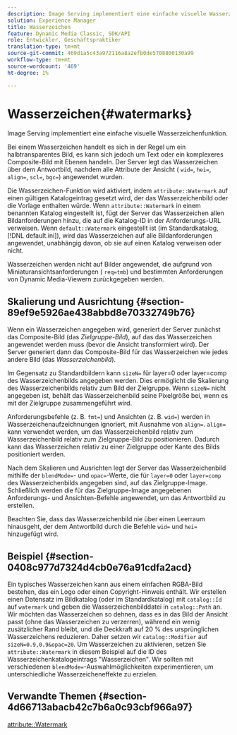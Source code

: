 ```yaml
---
description: Image Serving implementiert eine einfache visuelle Wasserzeichenfunktion.
solution: Experience Manager
title: Wasserzeichen
feature: Dynamic Media Classic, SDK/API
role: Entwickler, Geschäftspraktiker
translation-type: tm+mt
source-git-commit: 469d1a5c43a972116a8a2efb0de5708800130a99
workflow-type: tm+mt
source-wordcount: '469'
ht-degree: 1%

---
```



# Wasserzeichen{#watermarks}

Image Serving implementiert eine einfache visuelle Wasserzeichenfunktion.

Bei einem Wasserzeichen handelt es sich in der Regel um ein halbtransparentes Bild, es kann sich jedoch um Text oder ein komplexeres Composite-Bild mit Ebenen handeln. Der Server legt das Wasserzeichen über dem Antwortbild, nachdem alle Attribute der Ansicht ( `wid=`, `hei=`, `align=`, `scl=`, `bgc=`) angewendet wurden.

Die Wasserzeichen-Funktion wird aktiviert, indem `attribute::Watermark` auf einen gültigen Katalogeintrag gesetzt wird, der das Wasserzeichenbild oder die Vorlage enthalten würde. Wenn `attribute::Watermark` in einem benannten Katalog eingestellt ist, fügt der Server das Wasserzeichen allen Bildanforderungen hinzu, die auf die Katalog-ID in der Anforderungs-URL verweisen. Wenn `default::Watermark` eingestellt ist (im Standardkatalog, [!DNL default.ini]), wird das Wasserzeichen auf alle Bildanforderungen angewendet, unabhängig davon, ob sie auf einen Katalog verweisen oder nicht.

Wasserzeichen werden nicht auf Bilder angewendet, die aufgrund von Miniaturansichtsanforderungen ( `req=tmb`) und bestimmten Anforderungen von Dynamic Media-Viewern zurückgegeben werden.

## Skalierung und Ausrichtung {#section-89ef9e5926ae438abbd8e70332749b76}

Wenn ein Wasserzeichen angegeben wird, generiert der Server zunächst das Composite-Bild (das *Zielgruppe-Bild*), auf das das Wasserzeichen angewendet werden muss (bevor die Ansicht transformiert wird). Der Server generiert dann das Composite-Bild für das Wasserzeichen wie jedes andere Bild (das *Wasserzeichenbild*).

Im Gegensatz zu Standardbildern kann `sizeN=` für layer=0 oder layer=comp des Wasserzeichenbilds angegeben werden. Dies ermöglicht die Skalierung des Wasserzeichenbilds relativ zum Bild der Zielgruppe. Wenn `sizeN=` nicht angegeben ist, behält das Wasserzeichenbild seine Pixelgröße bei, wenn es mit der Zielgruppe zusammengeführt wird.

Anforderungsbefehle (z. B. `fmt=`) und Ansichten (z. B. `wid=`) werden in Wasserzeichenaufzeichnungen ignoriert, mit Ausnahme von `align=`. `align=` kann verwendet werden, um das Wasserzeichenbild relativ zum Wasserzeichenbild relativ zum Zielgruppe-Bild zu positionieren. Dadurch kann das Wasserzeichen relativ zu einer Zielgruppe oder Kante des Bilds positioniert werden.

Nach dem Skalieren und Ausrichten legt der Server das Wasserzeichenbild mithilfe der `blendMode=`- und `opac=`-Werte, die für `layer=0` oder `layer=comp` des Wasserzeichenbilds angegeben sind, auf das Zielgruppe-Image. Schließlich werden die für das Zielgruppe-Image angegebenen Anforderungs- und Ansichten-Befehle angewendet, um das Antwortbild zu erstellen.

Beachten Sie, dass das Wasserzeichenbild nie über einen Leerraum hinausgeht, der dem Antwortbild durch die Befehle `wid=` und `hei=` hinzugefügt wird.

## Beispiel {#section-0408c977d7324d4cb0e76a91cdfa2acd}

Ein typisches Wasserzeichen kann aus einem einfachen RGBA-Bild bestehen, das ein Logo oder einen Copyright-Hinweis enthält. Wir erstellen einen Datensatz im Bildkatalog (oder im Standardkatalog) mit `catalog::Id` auf `watermark` und geben die Wasserzeichenbilddatei in `catalog::Path` an. Wir möchten das Wasserzeichen so dehnen, dass es in das Bild der Ansicht passt (ohne das Wasserzeichen zu verzerren), während ein wenig zusätzlicher Rand bleibt, und die Deckkraft auf 20 % des ursprünglichen Wasserzeichens reduzieren. Daher setzen wir `catalog::Modifier` auf `sizeN=0.9,0.9&opac=20`. Um Wasserzeichen zu aktivieren, setzen Sie `attribute::Watermark` in diesem Beispiel auf die ID des Wasserzeichenkatalogeintrags &quot;Wasserzeichen&quot;. Wir sollten mit verschiedenen `blendMode=`-Auswahlmöglichkeiten experimentieren, um unterschiedliche Wasserzeicheneffekte zu erzielen.

## Verwandte Themen {#section-4d66713abacb42c7b6a0c93cbf966a97}

[attribute::Watermark](../../../../../is-api/image-catalog/image-serving-api-ref/c-image-catalog-reference/c-attributes-reference/r-watermark.md#reference-942b50acb2dd43a5ae498dc41ea9ac9b)

